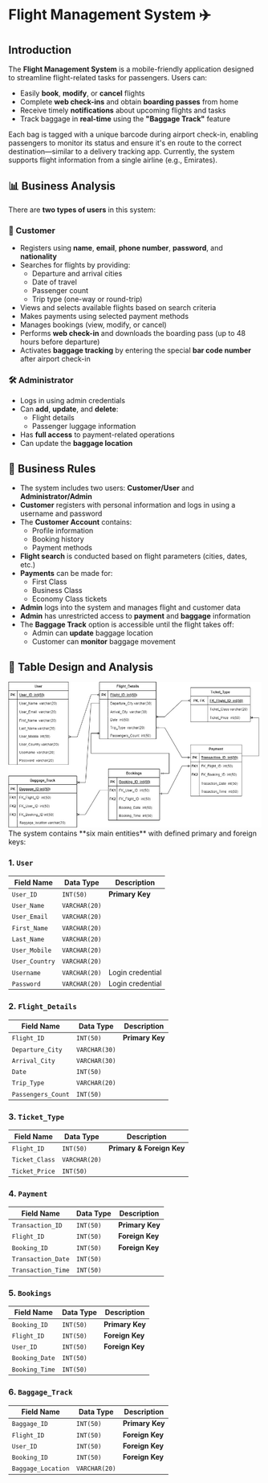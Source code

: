 # Flight Management System ✈️

## Introduction

The **Flight Management System** is a mobile-friendly application designed to streamline flight-related tasks for passengers. Users can:

- Easily **book**, **modify**, or **cancel** flights  
- Complete **web check-ins** and obtain **boarding passes** from home  
- Receive timely **notifications** about upcoming flights and tasks  
- Track baggage in **real-time** using the **"Baggage Track"** feature

Each bag is tagged with a unique barcode during airport check-in, enabling passengers to monitor its status and ensure it's en route to the correct destination—similar to a delivery tracking app. Currently, the system supports flight information from a single airline (e.g., Emirates).

## 📊 Business Analysis

There are **two types of users** in this system:

### 👤 Customer

- Registers using **name**, **email**, **phone number**, **password**, and **nationality**
- Searches for flights by providing:
  - Departure and arrival cities  
  - Date of travel  
  - Passenger count  
  - Trip type (one-way or round-trip)
- Views and selects available flights based on search criteria
- Makes payments using selected payment methods
- Manages bookings (view, modify, or cancel)
- Performs **web check-in** and downloads the boarding pass (up to 48 hours before departure)
- Activates **baggage tracking** by entering the special **bar code number** after airport check-in

### 🛠️ Administrator

- Logs in using admin credentials
- Can **add**, **update**, and **delete**:
  - Flight details  
  - Passenger luggage information  
- Has **full access** to payment-related operations
- Can update the **baggage location**

## 📏 Business Rules

- The system includes two users: **Customer/User** and **Administrator/Admin**
- **Customer** registers with personal information and logs in using a username and password
- The **Customer Account** contains:
  - Profile information  
  - Booking history  
  - Payment methods  
- **Flight search** is conducted based on flight parameters (cities, dates, etc.)
- **Payments** can be made for:
  - First Class  
  - Business Class  
  - Economy Class tickets
- **Admin** logs into the system and manages flight and customer data
- **Admin** has unrestricted access to **payment** and **baggage** information
- The **Baggage Track** option is accessible until the flight takes off:
  - Admin can **update** baggage location  
  - Customer can **monitor** baggage movement

## 🧱 Table Design and Analysis
<img src = "ER_Diagram.jpg">
The system contains **six main entities** with defined primary and foreign keys:

### 1. `User`
| Field Name     | Data Type     | Description           |
|----------------|----------------|------------------------|
| `User_ID`      | `INT(50)`      | **Primary Key**        |
| `User_Name`    | `VARCHAR(20)`  |                        |
| `User_Email`   | `VARCHAR(20)`  |                        |
| `First_Name`   | `VARCHAR(20)`  |                        |
| `Last_Name`    | `VARCHAR(20)`  |                        |
| `User_Mobile`  | `VARCHAR(20)`  |                        |
| `User_Country` | `VARCHAR(20)`  |                        |
| `Username`     | `VARCHAR(20)`  | Login credential       |
| `Password`     | `VARCHAR(20)`  | Login credential       |

### 2. `Flight_Details`
| Field Name        | Data Type     | Description           |
|--------------------|----------------|------------------------|
| `Flight_ID`        | `INT(50)`      | **Primary Key**        |
| `Departure_City`   | `VARCHAR(30)`  |                        |
| `Arrival_City`     | `VARCHAR(30)`  |                        |
| `Date`             | `INT(50)`      |                        |
| `Trip_Type`        | `VARCHAR(20)`  |                        |
| `Passengers_Count` | `INT(50)`      |                        |

### 3. `Ticket_Type`
| Field Name       | Data Type     | Description            |
|-------------------|----------------|-------------------------|
| `Flight_ID`       | `INT(50)`      | **Primary & Foreign Key** |
| `Ticket_Class`    | `VARCHAR(20)`  |                        |
| `Ticket_Price`    | `INT(50)`      |                        |

### 4. `Payment`
| Field Name         | Data Type     | Description           |
|----------------------|----------------|------------------------|
| `Transaction_ID`     | `INT(50)`      | **Primary Key**        |
| `Flight_ID`          | `INT(50)`      | **Foreign Key**        |
| `Booking_ID`         | `INT(50)`      | **Foreign Key**        |
| `Transaction_Date`   | `INT(50)`      |                        |
| `Transaction_Time`   | `INT(50)`      |                        |

### 5. `Bookings`
| Field Name       | Data Type     | Description           |
|-------------------|----------------|------------------------|
| `Booking_ID`      | `INT(50)`      | **Primary Key**        |
| `Flight_ID`       | `INT(50)`      | **Foreign Key**        |
| `User_ID`         | `INT(50)`      | **Foreign Key**        |
| `Booking_Date`    | `INT(50)`      |                        |
| `Booking_Time`    | `INT(50)`      |                        |

### 6. `Baggage_Track`
| Field Name        | Data Type     | Description           |
|---------------------|----------------|------------------------|
| `Baggage_ID`        | `INT(50)`      | **Primary Key**        |
| `Flight_ID`         | `INT(50)`      | **Foreign Key**        |
| `User_ID`           | `INT(50)`      | **Foreign Key**        |
| `Booking_ID`        | `INT(50)`      | **Foreign Key**        |
| `Baggage_Location`  | `VARCHAR(20)`  |                        |
